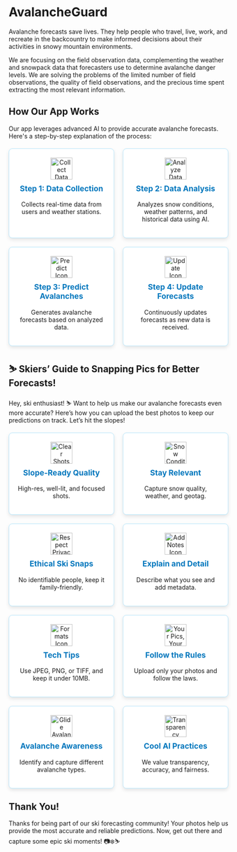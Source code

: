 

# AvalancheGuard
 
Avalanche forecasts save lives. They help people who travel, live, work, and recreate in the backcountry to make informed decisions about their activities in snowy mountain environments. 


We are focusing on the field observation data, complementing the weather and snowpack data that forecasters use to determine avalanche danger levels. We are solving the problems of the limited number of field observations, the quality of field observations, and the precious time spent extracting the most relevant information.


## How Our App Works

Our app leverages advanced AI to provide accurate avalanche forecasts. Here's a step-by-step explanation of the process:

<div class="grid-container">
    <div class="grid-item">
        <img src="path-to-collect-data-icon.svg" class="icon" alt="Collect Data Icon">
        <h3>Step 1: Data Collection</h3>
        <p>Collects real-time data from users and weather stations.</p>
    </div>
    <div class="grid-item">
        <img src="path-to-analyze-icon.svg" class="icon" alt="Analyze Data Icon">
        <h3>Step 2: Data Analysis</h3>
        <p>Analyzes snow conditions, weather patterns, and historical data using AI.</p>
    </div>
    <div class="grid-item">
        <img src="path-to-predict-icon.svg" class="icon" alt="Predict Icon">
        <h3>Step 3: Predict Avalanches</h3>
        <p>Generates avalanche forecasts based on analyzed data.</p>
    </div>
    <div class="grid-item">
        <img src="path-to-update-icon.svg" class="icon" alt="Update Icon">
        <h3>Step 4: Update Forecasts</h3>
        <p>Continuously updates forecasts as new data is received.</p>
    </div>

</div>



<style>
    .grid-container {
        display: grid;
        grid-template-columns: repeat(auto-fill, minmax(200px, 1fr));
        gap: 20px;
        margin-top: 20px;
    }
    .grid-item {
        background-color: #ffffff;
        border: 1px solid #b3e5fc;
        padding: 20px;
        border-radius: 8px;
        text-align: center;
        box-shadow: 0 4px 8px rgba(0, 0, 0, 0.1);
    }
    .icon {
        width: 50px;
        height: 50px;
        margin-bottom: 10px;
    }
    h3 {
        margin-top: 0;
        font-size: 1.25em;
        color: #0277bd;
    }
    p {
        font-size: 1em;
    }
</style>

## ⛷️ Skiers’ Guide to Snapping Pics for Better Forecasts!

Hey, ski enthusiast! ⛷️ Want to help us make our avalanche forecasts even more accurate? Here’s how you can upload the best photos to keep our predictions on track. Let’s hit the slopes!

<div class="grid-container">
    <div class="grid-item">
        <img src="path-to-clear-shots-icon.svg" class="icon" alt="Clear Shots Icon">
        <h3>Slope-Ready Quality</h3>
        <p>High-res, well-lit, and focused shots.</p>
    </div>
    <div class="grid-item">
        <img src="path-to-snow-conditions-icon.svg" class="icon" alt="Snow Conditions Icon">
        <h3>Stay Relevant</h3>
        <p>Capture snow quality, weather, and geotag.</p>
    </div>
    <div class="grid-item">
        <img src="path-to-respect-privacy-icon.svg" class="icon" alt="Respect Privacy Icon">
        <h3>Ethical Ski Snaps</h3>
        <p>No identifiable people, keep it family-friendly.</p>
    </div>
    <div class="grid-item">
        <img src="path-to-add-notes-icon.svg" class="icon" alt="Add Notes Icon">
        <h3>Explain and Detail</h3>
        <p>Describe what you see and add metadata.</p>
    </div>
    <div class="grid-item">
        <img src="path-to-formats-icon.svg" class="icon" alt="Formats Icon">
        <h3>Tech Tips</h3>
        <p>Use JPEG, PNG, or TIFF, and keep it under 10MB.</p>
    </div>
    <div class="grid-item">
        <img src="path-to-your-pics-your-rights-icon.svg" class="icon" alt="Your Pics, Your Rights Icon">
        <h3>Follow the Rules</h3>
        <p>Upload only your photos and follow the laws.</p>
    </div>
    <div class="grid-item">
        <img src="path-to-glide-avalanches-icon.svg" class="icon" alt="Glide Avalanches Icon">
        <h3>Avalanche Awareness</h3>
        <p>Identify and capture different avalanche types.</p>
    </div>
    <div class="grid-item">
        <img src="path-to-transparency-icon.svg" class="icon" alt="Transparency Icon">
        <h3>Cool AI Practices</h3>
        <p>We value transparency, accuracy, and fairness.</p>
    </div>
</div>

## Thank You!

Thanks for being part of our ski forecasting community! Your photos help us provide the most accurate and reliable predictions. Now, get out there and capture some epic ski moments! 📷❄️⛷️

<style>
    .grid-container {
        display: grid;
        grid-template-columns: repeat(auto-fill, minmax(200px, 1fr));
        gap: 20px;
        margin-top: 20px;
    }
    .grid-item {
        background-color: #ffffff;
        border: 1px solid #b3e5fc;
        padding: 20px;
        border-radius: 8px;
        text-align: center;
        box-shadow: 0 4px 8px rgba(0, 0, 0, 0.1);
    }
    .icon {
        width: 50px;
        height: 50px;
        margin-bottom: 10px;
    }
    h3 {
        margin-top: 0;
        font-size: 1.25em;
        color: #0277bd;
    }
    ul {
        list-style: none;
        padding: 0;
        text-align: left;
    }
    ul li {
        margin-bottom: 10px;
    }
</style>